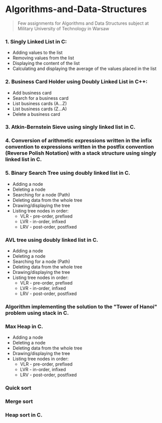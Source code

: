 # Algorithms-and-Data-Structures
> Few assignments for Algorithms and Data Structures subject at Military University of Technology in Warsaw

### 1. Singly Linked List in C:
- Adding values to the list
- Removing values from the list
- Displaying the content of the list
- Calculating and displaying the average of the values placed in the list

### 2. Business Card Holder using Doubly Linked List in C++:
- Add business card
- Search for a business card
- List business cards (A...Z)
- List business cards (Z...A)
- Delete a business card

### 3. Atkin-Bernstein Sieve using singly linked list in C.

### 4. Conversion of arithmetic expressions written in the infix convention to expressions written in the postfix convention (Reverse Polish Notation) with a stack structure using singly linked list in C.

### 5.  Binary Search Tree using doubly linked list in C.
- Adding a node
- Deleting a node
- Searching for a node (Path)
- Deleting data from the whole tree
- Drawing/displaying the tree
- Listing tree nodes in order:
  - VLR - pre-order, prefixed
  - LVR - in-order, infixed
  - LRV - post-order, postfixed

### AVL tree using doubly linked list in C.
- Adding a node
- Deleting a node
- Searching for a node (Path)
- Deleting data from the whole tree
- Drawing/displaying the tree
- Listing tree nodes in order:
  - VLR - pre-order, prefixed
  - LVR - in-order, infixed
  - LRV - post-order, postfixed

### Algorithm implementing the solution to the "Tower of Hanoi" problem using stack in C.

###  Max Heap in C.
- Adding a node
- Deleting a node
- Deleting data from the whole tree
- Drawing/displaying the tree
- Listing tree nodes in order:
  - VLR - pre-order, prefixed
  - LVR - in-order, infixed
  - LRV - post-order, postfixed

### Quick sort

### Merge sort

### Heap sort in C.
